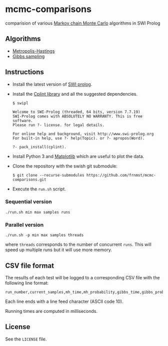# mcmc-comparisons

comparision of various [Markov chain Monte Carlo](https://en.wikipedia.org/wiki/Markov_chain_Monte_Carlo) 
algorithms in SWI Prolog

## Algorithms

- [Metropolis-Hastings](https://en.wikipedia.org/wiki/Metropolis%E2%80%93Hastings_algorithm)
- [Gibbs sampling](https://en.wikipedia.org/wiki/Gibbs_sampling)

## Instructions

- Install the latest version of [SWI prolog](http://www.swi-prolog.org/).
- Install the [Cplint library](https://github.com/friguzzi/cplint) and all the 
  suggested dependencies.

      $ swipl

      Welcome to SWI-Prolog (threaded, 64 bits, version 7.7.19)
      SWI-Prolog comes with ABSOLUTELY NO WARRANTY. This is free software.
      Please run ?- license. for legal details.

      For online help and background, visit http://www.swi-prolog.org
      For built-in help, use ?- help(Topic). or ?- apropos(Word).

      ?- pack_install(cplint).

- Install Python 3 and [Matplotlib](https://matplotlib.org/) which are useful
  to plot the data.

- Clone the repository with the swish git submodule:

      $ git clone --recurse-submodules https://github.com/frnmst/mcmc-comparisons.git

- Execute the `run.sh` script.

### Sequential version

    ./run.sh min max samples runs

### Parallel version

    ./run.sh -p min max samples threads

where `threads` corresponds to the number of concurrent `runs`. This will speed 
up multiple runs but it will use more memory.

## CSV file format

The results of each test will be logged to a corresponding CSV file with the 
following line format:

    run_number,current_samples,mh_time,mh_probability,gibbs_time,gibbs_probability

Each line ends with a line feed character (ASCII code 10).

Running times are computed in milliseconds.

## License

See the `LICENSE` file.
